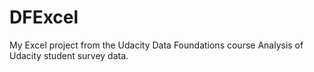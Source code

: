 # DFExcel
My Excel project from the Udacity Data Foundations course
Analysis of Udacity student survey data.
